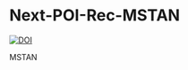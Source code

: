 # Next-POI-Rec-MSTAN

[![DOI](https://zenodo.org/badge/546544595.svg)](https://zenodo.org/badge/latestdoi/546544595)

MSTAN
